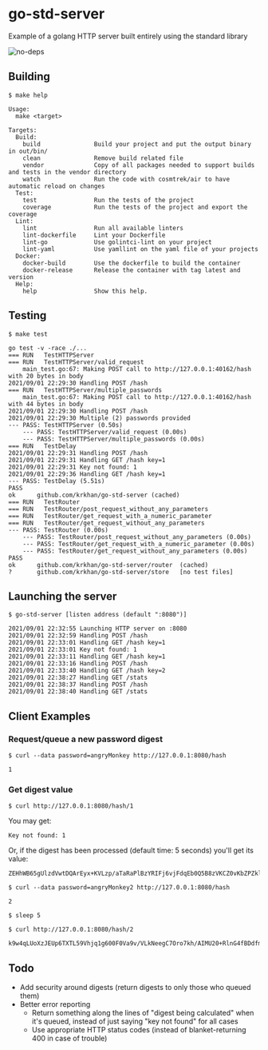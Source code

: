# go-std-server

Example of a golang HTTP server built entirely using the standard library

![no-deps](https://user-images.githubusercontent.com/697967/131789704-a2d6eb65-9d44-4d33-86d2-74c4e91e45f1.gif)

## Building

```
$ make help
```
```
Usage:
  make <target>

Targets:
  Build:
    build               Build your project and put the output binary in out/bin/
    clean               Remove build related file
    vendor              Copy of all packages needed to support builds and tests in the vendor directory
    watch               Run the code with cosmtrek/air to have automatic reload on changes
  Test:
    test                Run the tests of the project
    coverage            Run the tests of the project and export the coverage
  Lint:
    lint                Run all available linters
    lint-dockerfile     Lint your Dockerfile
    lint-go             Use golintci-lint on your project
    lint-yaml           Use yamllint on the yaml file of your projects
  Docker:
    docker-build        Use the dockerfile to build the container
    docker-release      Release the container with tag latest and version
  Help:
    help                Show this help.
```

## Testing
```
$ make test
```
```
go test -v -race ./...
=== RUN   TestHTTPServer
=== RUN   TestHTTPServer/valid_request
    main_test.go:67: Making POST call to http://127.0.0.1:40162/hash with 20 bytes in body
2021/09/01 22:29:30 Handling POST /hash
=== RUN   TestHTTPServer/multiple_passwords
    main_test.go:67: Making POST call to http://127.0.0.1:40162/hash with 44 bytes in body
2021/09/01 22:29:30 Handling POST /hash
2021/09/01 22:29:30 Multiple (2) passwords provided
--- PASS: TestHTTPServer (0.50s)
    --- PASS: TestHTTPServer/valid_request (0.00s)
    --- PASS: TestHTTPServer/multiple_passwords (0.00s)
=== RUN   TestDelay
2021/09/01 22:29:31 Handling POST /hash
2021/09/01 22:29:31 Handling GET /hash key=1
2021/09/01 22:29:31 Key not found: 1
2021/09/01 22:29:36 Handling GET /hash key=1
--- PASS: TestDelay (5.51s)
PASS
ok      github.com/krkhan/go-std-server (cached)
=== RUN   TestRouter
=== RUN   TestRouter/post_request_without_any_parameters
=== RUN   TestRouter/get_request_with_a_numeric_parameter
=== RUN   TestRouter/get_request_without_any_parameters
--- PASS: TestRouter (0.00s)
    --- PASS: TestRouter/post_request_without_any_parameters (0.00s)
    --- PASS: TestRouter/get_request_with_a_numeric_parameter (0.00s)
    --- PASS: TestRouter/get_request_without_any_parameters (0.00s)
PASS
ok      github.com/krkhan/go-std-server/router  (cached)
?       github.com/krkhan/go-std-server/store   [no test files]
```

## Launching the server

```
$ go-std-server [listen address (default ":8080")]
```
```
2021/09/01 22:32:55 Launching HTTP server on :8080
2021/09/01 22:32:59 Handling POST /hash
2021/09/01 22:33:01 Handling GET /hash key=1
2021/09/01 22:33:01 Key not found: 1
2021/09/01 22:33:11 Handling GET /hash key=1
2021/09/01 22:33:16 Handling POST /hash
2021/09/01 22:33:40 Handling GET /hash key=2
2021/09/01 22:38:27 Handling GET /stats
2021/09/01 22:38:37 Handling POST /hash
2021/09/01 22:38:40 Handling GET /stats
```

## Client Examples

### Request/queue a new password digest
```
$ curl --data password=angryMonkey http://127.0.0.1:8080/hash
```
```
1
```

### Get digest value
```
$ curl http://127.0.0.1:8080/hash/1
```

You may get:
```
Key not found: 1
```

Or, if the digest has been processed (default time: 5 seconds) you'll get its value:
```
ZEHhWB65gUlzdVwtDQArEyx+KVLzp/aTaRaPlBzYRIFj6vjFdqEb0Q5B8zVKCZ0vKbZPZklJz0Fd7su2A+gf7Q==
```

```
$ curl --data password=angryMonkey2 http://127.0.0.1:8080/hash
```
```
2
```

```
$ sleep 5
```

```
$ curl http://127.0.0.1:8080/hash/2
```
```
k9w4qLUoXzJEUp6TXTL59Vhjq1g600F0Va9v/VLkNeegC7Oro7kh/AIMU20+RlnG4fBDdfmv9qY4NHc5rF7YTw==
```

## Todo

* Add security around digests (return digests to only those who queued them)
* Better error reporting
  * Return something along the lines of "digest being calculated" when it's queued, instead of just saying "key not found" for all cases
  * Use appropriate HTTP status codes (instead of blanket-returning 400 in case of trouble)

